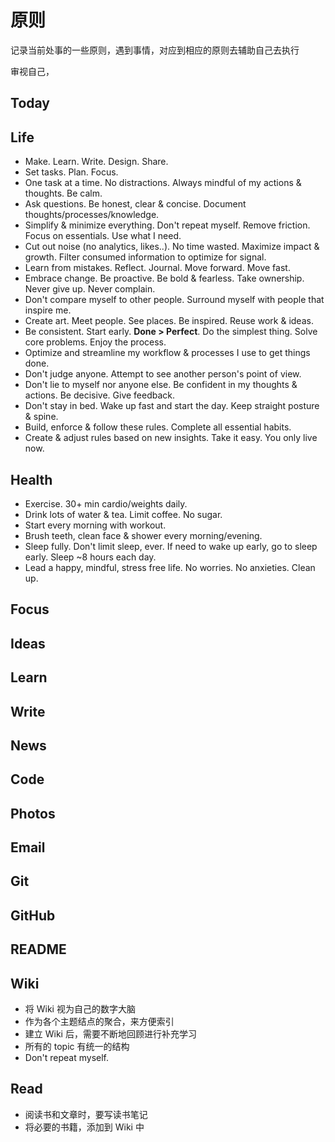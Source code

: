 # 原则

记录当前处事的一些原则，遇到事情，对应到相应的原则去辅助自己去执行

审视自己，

## Today

## Life

- Make. Learn. Write. Design. Share.
- Set tasks. Plan. Focus.
- One task at a time. No distractions. Always mindful of my actions & thoughts. Be calm.
- ​Ask questions. Be honest, clear & concise. Document thoughts/processes/knowledge.
- ​Simplify & minimize everything. Don't repeat myself. Remove friction. Focus on essentials. Use what I need.
- Cut out noise (no analytics, likes..). No time wasted. Maximize impact & growth. Filter consumed information to optimize for signal.
- Learn from mistakes. Reflect. Journal. Move forward. Move fast.
- Embrace change. Be proactive. Be bold & fearless. Take ownership. Never give up. Never complain.
- Don't compare myself to other people. Surround myself with people that inspire me.
- Create art. Meet people. See places. Be inspired. Reuse work & ideas.
- Be consistent. Start early. **Done > Perfect**. Do the simplest thing. Solve core problems. Enjoy the process.
- Optimize and streamline my workflow & processes I use to get things done.
- Don't judge anyone. Attempt to see another person's point of view.
- Don't lie to myself nor anyone else. Be confident in my thoughts & actions. Be decisive. Give feedback.
- Don't stay in bed. Wake up fast and start the day. Keep straight posture & spine.
- Build, enforce & follow these rules. Complete all essential habits.
- Create & adjust rules based on new insights. Take it easy. You only live now.

## Health

- ​Exercise. 30+ min cardio/weights daily.
- Drink lots of water & tea. Limit coffee. No sugar.
- Start every morning with workout.
- Brush teeth, clean face & shower every morning/evening.
- ​Sleep fully. Don't limit sleep, ever. If need to wake up early, go to sleep early. Sleep ~8 hours each day.
- Lead a happy, mindful, stress free life. No worries. No anxieties. Clean up.

## Focus

## Ideas

## Learn

## Write

## News

## Code

## Photos

## Email

## Git

## GitHub

## README

## Wiki

- 将 Wiki 视为自己的数字大脑
- 作为各个主题结点的聚合，来方便索引
- 建立 Wiki 后，需要不断地回顾进行补充学习
- 所有的 topic 有统一的结构
- Don't repeat myself.

## Read

- 阅读书和文章时，要写读书笔记
- 将必要的书籍，添加到 Wiki 中
